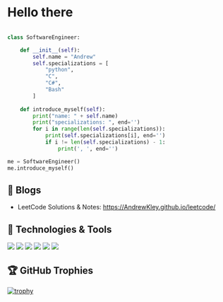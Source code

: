 # Hello there

```python

class SoftwareEngineer:

    def __init__(self):
        self.name = "Andrew"
        self.specializations = [
            "python",
            "C",
            "C#",
            "Bash"
        ]
    
    def introduce_myself(self):
        print("name: " + self.name)
        print("specializations: ", end='')
        for i in range(len(self.specializations)):
            print(self.specializations[i], end='') 
            if i != len(self.specializations) - 1:
                print(', ', end='')

me = SoftwareEngineer()
me.introduce_myself()
```

## 📝 Blogs
- LeetCode Solutions & Notes:  https://AndrewKley.github.io/leetcode/

## 🔧 Technologies & Tools
![](https://img.shields.io/badge/Code-Python-informational?style=flat&logo=python&logoColor=white&color=green)
![](https://img.shields.io/badge/OS-Linux-informational?style=flat&logo=linux&logoColor=white&color=6aa6f8)
![](https://img.shields.io/badge/Editor-VS_Code-informational?style=flat&logo=visual-studio-code&logoColor=white&color=6aa6f8)
![](https://img.shields.io/badge/Shell-Bash-informational?style=flat&logo=gnu-bash&logoColor=white&color=6aa6f8)
![](https://img.shields.io/badge/Tools-PostgreSQL-informational?style=flat&logo=postgresql&logoColor=white&color=6aa6f8)
![](https://img.shields.io/badge/Tools-Docker-informational?style=flat&logo=docker&logoColor=white&color=6aa6f8)


## 🏆 GitHub Trophies

[![trophy](https://github-profile-trophy.vercel.app/?username=AndrewKley&theme=nord&column=7)](https://github.com/ryo-ma/github-profile-trophy)